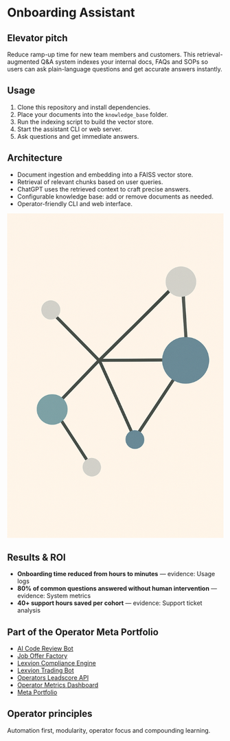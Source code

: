# Onboarding Assistant

## Elevator pitch
Reduce ramp-up time for new team members and customers. This retrieval-augmented Q&A system indexes your internal docs, FAQs and SOPs so users can ask plain-language questions and get accurate answers instantly.

## Usage
1. Clone this repository and install dependencies.
2. Place your documents into the `knowledge_base` folder.
3. Run the indexing script to build the vector store.
4. Start the assistant CLI or web server.
5. Ask questions and get immediate answers.

## Architecture
- Document ingestion and embedding into a FAISS vector store.
- Retrieval of relevant chunks based on user queries.
- ChatGPT uses the retrieved context to craft precise answers.
- Configurable knowledge base: add or remove documents as needed.
- Operator-friendly CLI and web interface.

![Diagram](./assets/diagram.png)

## Results & ROI
- **Onboarding time reduced from hours to minutes** — evidence: Usage logs
- **80% of common questions answered without human intervention** — evidence: System metrics
- **40+ support hours saved per cohort** — evidence: Support ticket analysis

## Part of the Operator Meta Portfolio
- [AI Code Review Bot](../ai_code_review_bot/OPERATOR_README.md)
- [Job Offer Factory](../job_offer_factory_autorun/OPERATOR_README.md)
- [Lexvion Compliance Engine](../lexvion/OPERATOR_README.md)
- [Lexvion Trading Bot](../lexvion_trading_bot_full_auto/OPERATOR_README.md)
- [Operators Leadscore API](../operators-leadscore-api/OPERATOR_README.md)
- [Operator Metrics Dashboard](../operator_metrics_dashboard/OPERATOR_README.md)
- [Meta Portfolio](../meta_portfolio/README.md)

## Operator principles
Automation first, modularity, operator focus and compounding learning.
